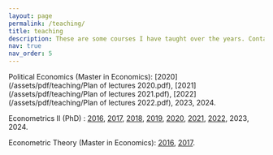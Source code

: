 ```yaml
---
layout: page
permalink: /teaching/
title: teaching
description: These are some courses I have taught over the years. Contact me if you are interested in class materials. 
nav: true
nav_order: 5
---
```


Political Economics (Master in Economics): [2020](/assets/pdf/teaching/Plan of lectures 2020.pdf), [2021](/assets/pdf/teaching/Plan of lectures 2021.pdf), [2022](/assets/pdf/teaching/Plan of lectures 2022.pdf), 2023, 2024.

Econometrics II (PhD) : [2016](/assets/pdf/teaching/Program_2016_econometrics_2.pdf), [2017](/assets/pdf/teaching/Program_2017_econometrics_2.pdf), [2018](/assets/pdf/teaching/Program_2018_econometrics_2.pdf), [2019](/assets/pdf/teaching/Program_2019.pdf), [2020](/assets/pdf/teaching/Program_2020.pdf), [2021](/assets/pdf/teaching/Program_2021.pdf), [2022](/assets/pdf/teaching/Program_2022.pdf), 2023, 2024.

Econometric Theory (Master in Economics): [2016](/assets/pdf/teaching/Program_2016.pdf), [2017](/assets/pdf/teaching/Program_2017.pdf). 

 